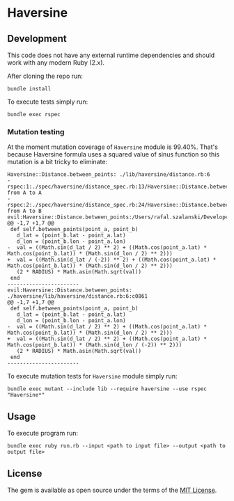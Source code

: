 # Haversine

## Development

This code does not have any external runtime dependencies and should work with any modern Ruby (2.x).

After cloning the repo run:

```
bundle install
```

To execute tests simply run:

```
bundle exec rspec
```

### Mutation testing

At the moment mutation coverage of `Haversine` module is 99.40%. That's because
Haversine formula uses a squared value of sinus function so this mutation is
a bit tricky to eliminate:

```
Haversine::Distance.between_points: ./lib/haversine/distance.rb:6
- rspec:1:./spec/haversine/distance_spec.rb:13/Haversine::Distance.between_points from A to A
- rspec:2:./spec/haversine/distance_spec.rb:24/Haversine::Distance.between_points from A to B
evil:Haversine::Distance.between_points:/Users/rafal.szalanski/Developer/haversine/lib/haversine/distance.rb:6:0ec1d
@@ -1,7 +1,7 @@
 def self.between_points(point_a, point_b)
   d_lat = (point_b.lat - point_a.lat)
   d_lon = (point_b.lon - point_a.lon)
-  val = ((Math.sin(d_lat / 2) ** 2) + ((Math.cos(point_a.lat) * Math.cos(point_b.lat)) * (Math.sin(d_lon / 2) ** 2)))
+  val = ((Math.sin(d_lat / (-2)) ** 2) + ((Math.cos(point_a.lat) * Math.cos(point_b.lat)) * (Math.sin(d_lon / 2) ** 2)))
   (2 * RADIUS) * Math.asin(Math.sqrt(val))
 end
-----------------------
evil:Haversine::Distance.between_points: ./haversine/lib/haversine/distance.rb:6:c0861
@@ -1,7 +1,7 @@
 def self.between_points(point_a, point_b)
   d_lat = (point_b.lat - point_a.lat)
   d_lon = (point_b.lon - point_a.lon)
-  val = ((Math.sin(d_lat / 2) ** 2) + ((Math.cos(point_a.lat) * Math.cos(point_b.lat)) * (Math.sin(d_lon / 2) ** 2)))
+  val = ((Math.sin(d_lat / 2) ** 2) + ((Math.cos(point_a.lat) * Math.cos(point_b.lat)) * (Math.sin(d_lon / (-2)) ** 2)))
   (2 * RADIUS) * Math.asin(Math.sqrt(val))
 end
-----------------------
```

To execute mutation tests for `Haversine` module simply run:

```
bundle exec mutant --include lib --require haversine --use rspec "Haversine*"
```

## Usage

To execute program run:

```
bundle exec ruby run.rb --input <path to input file> --output <path to output file>
```

## License

The gem is available as open source under the terms of the [MIT License](https://opensource.org/licenses/MIT).
